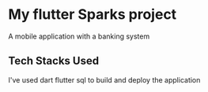 # My flutter Sparks project

A mobile application with a banking system 

## Tech Stacks Used

I've used dart flutter sql to build and deploy the application

